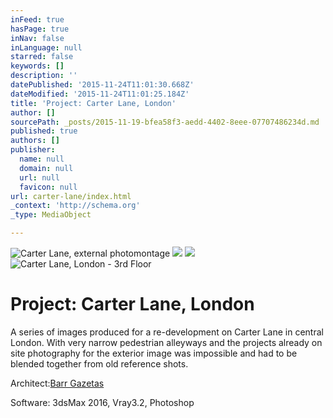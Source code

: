 ```yaml
---
inFeed: true
hasPage: true
inNav: false
inLanguage: null
starred: false
keywords: []
description: ''
datePublished: '2015-11-24T11:01:30.668Z'
dateModified: '2015-11-24T11:01:25.184Z'
title: 'Project: Carter Lane, London'
author: []
sourcePath: _posts/2015-11-19-bfea58f3-aedd-4402-8eee-07707486234d.md
published: true
authors: []
publisher:
  name: null
  domain: null
  url: null
  favicon: null
url: carter-lane/index.html
_context: 'http://schema.org'
_type: MediaObject

---
```

![Carter Lane, external photomontage](https://the-grid-user-content.s3-us-west-2.amazonaws.com/c6b3c19a-b6b7-44c6-a229-e9b9a830541a.jpg)
![](https://the-grid-user-content.s3-us-west-2.amazonaws.com/d5c6b59a-484c-47a0-be43-69e44cc68324.jpg)
![](https://the-grid-user-content.s3-us-west-2.amazonaws.com/e86437ed-fb20-41cf-87dd-76de5ff6e0ee.jpg)
![Carter Lane, London - 3rd Floor](https://the-grid-user-content.s3-us-west-2.amazonaws.com/f0b9461a-82de-4dfa-9485-efbedca9f8df.jpg)

# Project: Carter Lane, London

A series of images produced for a re-development on Carter Lane in central London. With very narrow pedestrian alleyways and the projects already on site photography for the exterior image was impossible and had to be blended together from old reference shots. 

Architect:[Barr Gazetas][0]

Software:
3dsMax 2016, Vray3.2, Photoshop


[0]: http://barrgazetas.com/